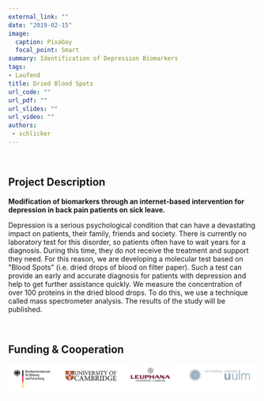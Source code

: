 ```yaml
---
external_link: ""
date: "2019-02-15"
image:
  caption: Pixabay
  focal_point: Smart
summary: Identification of Depression Biomarkers
tags:
- Laufend
title: Dried Blood Spots
url_code: ""
url_pdf: ""
url_slides: ""
url_video: ""
authors:
 - schlicker
---
```


&nbsp;

## Project Description

**Modification of biomarkers through an internet-based intervention for depression in back pain patients on sick leave.**

Depression is a serious psychological condition that can have a devastating impact on patients, their family, friends and society. There is currently no laboratory test for this disorder, so patients often have to wait years for a diagnosis. During this time, they do not receive the treatment and support they need. For this reason, we are developing a molecular test based on "Blood Spots" (i.e. dried drops of blood on filter paper). Such a test can provide an early and accurate diagnosis for patients with depression and help to get further assistance quickly. We measure the concentration of over 100 proteins in the dried blood drops. To do this, we use a technique called mass spectrometer analysis. The results of the study will be published.
​

&nbsp;


## Funding & Cooperation

![](banner.png)
